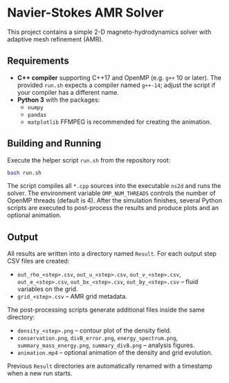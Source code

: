 # Navier-Stokes AMR Solver

This project contains a simple 2-D magneto-hydrodynamics solver with adaptive mesh refinement (AMR).

## Requirements

- **C++ compiler** supporting C++17 and OpenMP (e.g. `g++` 10 or later). The provided `run.sh` expects a compiler named `g++-14`; adjust the script if your compiler has a different name.
- **Python 3** with the packages:
  - `numpy`
  - `pandas`
  - `matplotlib`
  FFMPEG is recommended for creating the animation.

## Building and Running

Execute the helper script `run.sh` from the repository root:

```bash
bash run.sh
```

The script compiles all `*.cpp` sources into the executable `ns2d` and runs the solver.  The environment variable `OMP_NUM_THREADS` controls the number of OpenMP threads (default is 4).
After the simulation finishes, several Python scripts are executed to post-process the results and produce plots and an optional animation.

## Output

All results are written into a directory named `Result`.  For each output step CSV files are created:

- `out_rho_<step>.csv`, `out_u_<step>.csv`, `out_v_<step>.csv`, `out_e_<step>.csv`, `out_bx_<step>.csv`, `out_by_<step>.csv` – fluid variables on the grid.
- `grid_<step>.csv` – AMR grid metadata.

The post-processing scripts generate additional files inside the same directory:

- `density_<step>.png` – contour plot of the density field.
- `conservation.png`, `divB_error.png`, `energy_spectrum.png`, `summary_mass_energy.png`, `summary_divB.png` – analysis figures.
- `animation.mp4` – optional animation of the density and grid evolution.

Previous `Result` directories are automatically renamed with a timestamp when a new run starts.

